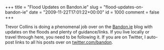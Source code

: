 +++
title = "Flood Updates on Bandon.ie"
slug = "flood-updates-on-bandon-ie"
date = "2009-11-22T17:01:22+00:00"
id = 1000
comment = false
+++

Trevor Collins is doing a phenomenal job over on the [Bandon.ie](http://www.bandon.ie/blogspot/blogger.html) blog with updates on the floods and plenty of guidance/links. If you live locally or travel through here, you need to be following it. If you are on Twitter, I auto-post links to all his posts over on [twitter.com/bandon](http://twitter.com/bandon). 
 
